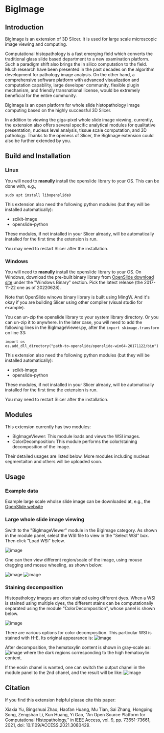 # BigImage

## Introduction

BigImage is an extension of 3D Slicer. It is used for large scale
microscopic image viewing and computing.

Computational histopathology is a fast emerging field which converts
the traditional glass slide based department to a new examination
platform. Such a paradigm shift also brings the in silico computation
to the field. Much research have been presented in the past decades on
the algorithm development for pathology image analysis. On the other
hand, a comprehensive software platform with advanced visualization
and computation capability, large developer community, flexible plugin
mechanism, and friendly transnational license, would be extremely
beneficial for the entire community.

BigImage is an open platform for whole slide histopathology image
computing based on the highly successful 3D Slicer.

In addition to viewing the giga-pixel whole slide image viewing,
currently, the extension also offers several specific analytical
modules for qualitative presentation, nucleus level analysis, tissue
scale computation, and 3D pathology. Thanks to the openess of Slicer,
the BigImage extension could also be further extended by you.

## Build and Installation

### Linux

You will need to **manully** install the openslide library to your OS. This can be done with, e.g., 
```
sudo apt install libopenslide0
```

This extension also need the following python modules (but they will be installed automatically):
* scikit-image 
* openslide-python

These modules, if not installed in your Slicer already, will be automatically installed for the first time the extension is run.

You may need to restart Slicer after the installation.

### Windows

You will need to **manully** install the openslide library to your OS. On Windows, download the pre-built binary library from [OpenSlide download site](https://openslide.org/download/) under the "Windows Binary" section. Pick the latest release (the 2017-11-22 one as of 20220628).

Note that OpenSlide winows binary library is built using MingW. And it's okay if you are building Slicer using other compiler (visual studio for example).

You can un-zip the openslide library to your system library directory. Or you can un-zip it to anywhere. In the later case, you will need to add the following lines in the BigImageViewer.py, after the `import skimage.transform` on line 33:

```
import os
os.add_dll_directory("path-to-openslide/openslide-win64-20171122/bin")
```

This extension also need the following python modules (but they will be installed automatically):
* scikit-image 
* openslide-python

These modules, if not installed in your Slicer already, will be automatically installed for the first time the extension is run.

You may need to restart Slicer after the installation.

## Modules
This extension currently has two modules:

* BigImageViewer: This module loads and views the WSI images.
* ColorDecomposition: This module performs the color/staining decomposition of the image.

Their detailed usages are listed below. More modules including nucleus segmentaiton and others will be uploaded soon.

## Usage

### Example data
Example large scale wholse slide image can be downloaded at, e.g., the
[OpenSlide
website](https://openslide.cs.cmu.edu/download/openslide-testdata/Aperio/CMU-1.svs
"Brightfield WSI")

### Large whole slide image viewing
Swith to the "BigImageViewer" module in the BigImage category. As shown in the module panel, select the WSI file to view in the "Select WSI" box. Then click "Load WSI" below.

![image](https://user-images.githubusercontent.com/920557/174559913-77ccaee3-5063-4fa5-b562-dd1ad3b24236.png)

One can then view different region/scale of the image, using mouse dragging and mosue wheeling, as shown below:

![image](https://user-images.githubusercontent.com/89077084/174545844-83a5f601-32ca-4d88-b328-b3a0cba0e922.png)
![image](https://user-images.githubusercontent.com/89077084/174545870-063ae0a8-2e3d-49bd-8d61-08ca19c5dbb6.png)

### Staining decomposition
Histopathology images are often stained using different dyes. When a WSI is stained using multiple dyes, the different stains can be computationally separated using the module "ColorDecomposition", whose panel is shown below.

![image](https://user-images.githubusercontent.com/920557/174555656-1e227e15-2110-4bf1-8b9d-74b1fdddc823.png)

There are various options for color decomposition. This particular WSI is stained with H-E. Its original appearance is:
![image](https://user-images.githubusercontent.com/920557/174556082-81738b77-87f5-4111-bf31-bbca18501501.png)

After decomposition, the hematoxylin content is shown in gray-scale as:
![image](https://user-images.githubusercontent.com/920557/174556323-eb064126-c40b-48a2-95bd-f4a0c77d60b3.png)
where the dark regions corresponding to the high hematoxylin content.

If the eosin chanel is wanted, one can switch the output chanel in the module panel to the 2nd chanel, and the result will be like:
![image](https://user-images.githubusercontent.com/920557/174556464-e4e1d6d0-f1c3-4222-ad68-f490a520ae98.png)


## Citation

If you find this extension helpful please cite this paper:

Xiaxia Yu, Bingshuai Zhao, Haofan Huang, Mu Tian, Sai Zhang, Hongping Song, Zengshan Li, Kun Huang, Yi Gao, "An Open Source Platform for Computational Histopathology," in IEEE Access, vol. 9, pp. 73651-73661, 2021, doi: 10.1109/ACCESS.2021.3080429.



